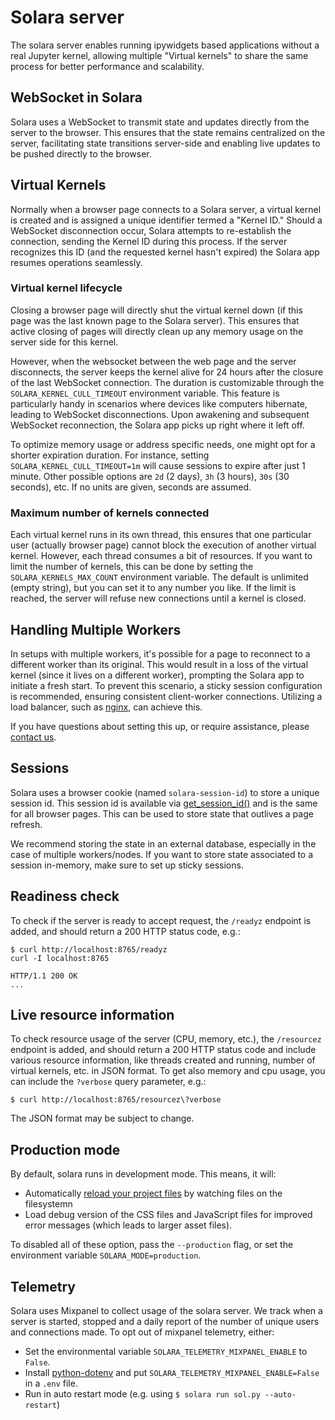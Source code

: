 # Solara server

The solara server enables running ipywidgets based applications without a real Jupyter kernel, allowing multiple "Virtual kernels" to share the same process for better performance and scalability.

## WebSocket in Solara
Solara uses a WebSocket to transmit state and updates directly from the server to the browser. This ensures that the state remains centralized on the server, facilitating state transitions server-side and enabling live updates to be pushed directly to the browser.


## Virtual Kernels
Normally when a browser page connects to a Solara server, a virtual kernel is created and is assigned a unique identifier termed a "Kernel ID." Should a WebSocket disconnection occur, Solara attempts to re-establish the connection, sending the Kernel ID during this process. If the server recognizes this ID (and the requested kernel hasn't expired) the Solara app resumes operations seamlessly.

### Virtual kernel lifecycle
Closing a browser page will directly shut the virtual kernel down (if this page was the last known page to the Solara server). This ensures that active closing of pages will directly clean up any memory usage on the server side for this kernel.

However, when the websocket between the web page and the server disconnects, the server keeps the kernel alive for 24 hours after the closure of the last WebSocket connection. The duration is customizable through the `SOLARA_KERNEL_CULL_TIMEOUT` environment variable. This feature is particularly handy in scenarios where devices like computers hibernate, leading to WebSocket disconnections. Upon awakening and subsequent WebSocket reconnection, the Solara app picks up right where it left off.

To optimize memory usage or address specific needs, one might opt for a shorter expiration duration. For instance, setting `SOLARA_KERNEL_CULL_TIMEOUT=1m` will cause sessions to expire after just 1 minute. Other possible options are `2d` (2 days), `3h` (3 hours), `30s` (30 seconds), etc. If no units are given, seconds are assumed.

### Maximum number of kernels connected

Each virtual kernel runs in its own thread, this ensures that one particular user (actually browser page) cannot block the execution of another virtual kernel. However, each thread consumes a bit of resources. If you want to limit the number of kernels, this can be done by setting the `SOLARA_KERNELS_MAX_COUNT` environment variable. The default is unlimited (empty string), but you can set it to any number you like. If the limit is reached, the server will refuse new connections until a kernel is closed.


## Handling Multiple Workers
In setups with multiple workers, it's possible for a page to reconnect to a different worker than its original. This would result in a loss of the virtual kernel (since it lives on a different worker), prompting the Solara app to initiate a fresh start. To prevent this scenario, a sticky session configuration is recommended, ensuring consistent client-worker connections. Utilizing a load balancer, such as [nginx](https://www.nginx.com/), can achieve this.

If you have questions about setting this up, or require assistance, please [contact us](https://solara.dev/docs/contact).

## Sessions

Solara uses a browser cookie (named `solara-session-id`) to store a unique session id. This session id is available via [get_session_id()](https://solara.dev/api/get_session_id) and is the same for all
browser pages. This can be used to store state that outlives a page refresh.

We recommend storing the state in an external database, especially in the case of multiple workers/nodes. If you want to store state associated to a session in-memory, make sure to set up sticky sessions.




## Readiness check

To check if the server is ready to accept request, the `/readyz` endpoint is added, and should return a 200 HTTP status code, e.g.:

```
$ curl http://localhost:8765/readyz
curl -I localhost:8765

HTTP/1.1 200 OK
...
```

## Live resource information


To check resource usage of the server (CPU, memory, etc.), the `/resourcez` endpoint is added, and should return a 200 HTTP status code and include
various resource information, like threads created and running, number of virtual kernels, etc. in JSON format. To get also memory and cpu usage, you can include
the `?verbose` query parameter, e.g.:

```
$ curl http://localhost:8765/resourcez\?verbose
```

The JSON format may be subject to change.



## Production mode

By default, solara runs in development mode. This means, it will:

   * Automatically [reload your project files](docs/reference/reloading) by watching files on the filesystemn
   * Load debug version of the CSS files and JavaScript files for improved error messages (which leads to larger asset files).

To disabled all of these option, pass the `--production` flag, or set the environment variable `SOLARA_MODE=production`.

## Telemetry

Solara uses Mixpanel to collect usage of the solara server. We track when a server is started, stopped and a daily report of the number of unique users and connections made. To opt out of mixpanel telemetry, either:

 * Set the environmental variable `SOLARA_TELEMETRY_MIXPANEL_ENABLE` to `False`.
 * Install [python-dotenv](https://pypi.org/project/python-dotenv/) and put `SOLARA_TELEMETRY_MIXPANEL_ENABLE=False` in a `.env` file.
 * Run in auto restart mode (e.g. using `$ solara run sol.py --auto-restart`)
